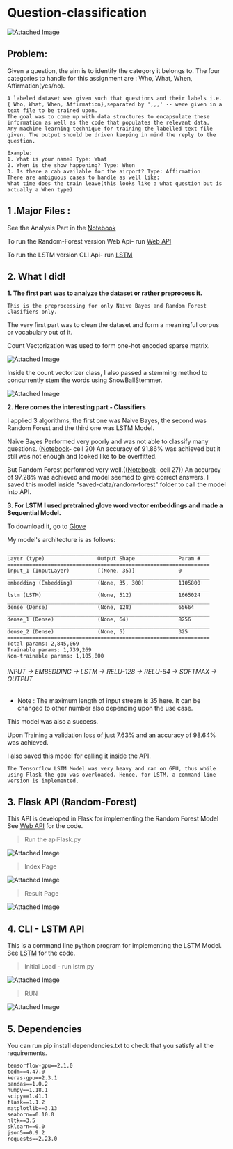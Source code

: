 # Question-classification


 [![Attached Image](https://img.shields.io/badge/license-MIT-blue.svg)](https://github.com/abhash-er/Question-classification/blob/master/LICENSE)
## Problem:

Given a question, the aim is to identify the category it belongs to. The four categories to handle for this assignment are : Who, What, When, Affirmation(yes/no).

```
A labeled dataset was given such that questions and their labels i.e. { Who, What, When, Affirmation},separated by ',,,' -- were given in a text file to be trained upon. 
The goal was to come up with data structures to encapsulate these information as well as the code that populates the relevant data.
Any machine learning technique for training the labelled text file given. The output should be driven keeping in mind the reply to the question.
 
Example:
1. What is your name? Type: What
2. When is the show happening? Type: When
3. Is there a cab available for the airport? Type: Affirmation
There are ambiguous cases to handle as well like:
What time does the train leave(this looks like a what question but is actually a When type)
```




## 1 .Major Files :
See the Analysis Part in the [Notebook](nlp_classification.ipynb) <br>

To run the Random-Forest version Web Api- run [Web API](apiFLASK.py)

To run the LSTM version CLI Api- run [LSTM](lstm.py)



## 2. What I did! 

<b>1. The first part was to analyze the dataset or rather preprocess it. </b>

```
This is the preprocessing for only Naive Bayes and Random Forest Clasifiers only.
```

The very first part was to clean the dataset and form a meaningful corpus or vocabulary out of it.<br>

Count Vectorization was used to form one-hot encoded sparse matrix.

![Attached Image](https://miro.medium.com/proxy/1*YEJf9BQQh0ma1ECs6x_7yQ.png)

Inside the count vectorizer class, I also passed a stemming method to concurrently stem the words using SnowBallStemmer.

![Attached Image](https://pythonspot.com/wp-content/uploads/2016/08/word-stem.png)

<b> 2. Here comes the interesting part - Classifiers </b>

I applied 3 algorithms, the first one was Naive Bayes, the second was Random Forest and the third one was LSTM Model.

Naive Bayes Performed very poorly and was not able to classify many questions.
([Notebook](nlp_classification.ipynb)- cell 20)
An accuracy of 91.86% was achieved but it still was not enough and looked like to be overfitted.


But Random Forest performed very well.(([Notebook](nlp_classification.ipynb)- cell 27))
An accuracy of 97.28% was achieved and model seemed to give correct answers.
I saved this model inside "saved-data/random-forest" folder to call the model into API.

<b> 3. For LSTM I used pretrained glove word vector embeddings and made a Sequential Model.</b>

To download it, go to [Glove](http://nlp.stanford.edu/data/glove.6B.zip)

My model's architecture is as follows:

```
_________________________________________________________________
Layer (type)                 Output Shape              Param #   
=================================================================
input_1 (InputLayer)         [(None, 35)]              0         
_________________________________________________________________
embedding (Embedding)        (None, 35, 300)           1105800   
_________________________________________________________________
lstm (LSTM)                  (None, 512)               1665024   
_________________________________________________________________
dense (Dense)                (None, 128)               65664     
_________________________________________________________________
dense_1 (Dense)              (None, 64)                8256      
_________________________________________________________________
dense_2 (Dense)              (None, 5)                 325       
=================================================================
Total params: 2,845,069
Trainable params: 1,739,269
Non-trainable params: 1,105,800
```
<h6><i> INPUT &rarr; EMBEDDING &rarr; LSTM &rarr; RELU-128 &rarr; RELU-64 &rarr; SOFTMAX &rarr; OUTPUT </i> </h6>   

- Note :  The maximum length of input stream is 35 here. It can be changed to other number also depending upon the use case. 

This model was also a success.

Upon Training a validation loss of just 7.63% and an accuracy of 98.64% was achieved.

I also saved this model for calling it inside the API.

```
The Tensorflow LSTM Model was very heavy and ran on GPU, thus while using Flask the gpu was overloaded. Hence, for LSTM, a command line version is implemented.
```




## 3. Flask API (Random-Forest)

This API is developed in Flask for implementing the Random Forest Model
See [Web API](apiFLASK.py) for the code. 

> Run the apiFlask.py

![Attached Image](https://raw.githubusercontent.com/abhash-er/Question-classification/master/Markdown%20Images/flask_shell.PNG)

> Index Page

![Attached Image](https://raw.githubusercontent.com/abhash-er/Question-classification/master/Markdown%20Images/index.png)

> Result Page

![Attached Image](https://raw.githubusercontent.com/abhash-er/Question-classification/master/Markdown%20Images/result.png)





## 4. CLI - LSTM API

This is a command line python program for implementing the LSTM Model.
See [LSTM](lstm.py) for the code.

> Initial Load - run lstm.py

![Attached Image](https://raw.githubusercontent.com/abhash-er/Question-classification/master/Markdown%20Images/sample_lstm.PNG)

> RUN 


![Attached Image](https://raw.githubusercontent.com/abhash-er/Question-classification/master/Markdown%20Images/sample_lstm1.png)


## 5. Dependencies

You can run pip install dependencies.txt to check that you satisfy all the requirements.

```
tensorflow-gpu==2.1.0
tqdm==4.47.0
keras-gpu==2.3.1
pandas==1.0.2
numpy==1.18.1
scipy==1.41.1
flask==1.1.2
matplotlib==3.13
seaborn==0.10.0
nltk==3.5
sklearn==0.0
json5==0.9.2
requests==2.23.0

```

